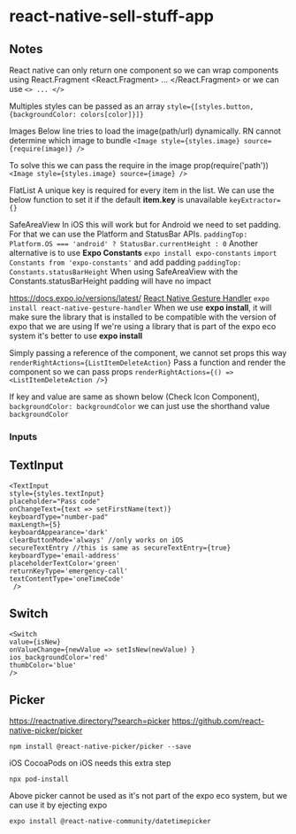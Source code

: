 # react-native-sell-stuff-app

## Notes

React native can only return one component so we can wrap components using React.Fragment
    <React.Fragment>
        ...
    </React.Fragment>
or we can use `<> ... </>`

Multiples styles can be passed as an array
`style={[styles.button, {backgroundColor: colors[color]}]}`

Images
Below line tries to load the image(path/url) dynamically. RN cannot determine which image to bundle
`<Image style={styles.image} source={require(image)} />`

To solve this we can pass the require in the image prop(require('path'))
`<Image style={styles.image} source={image} />`

FlatList
A unique key is required for every item in the list. We can use the below function to set it if the default **item.key** is unavailable
`keyExtractor={}`

SafeAreaView
In iOS this will work but for Android we need to set padding. For that we can use the Platform and StatusBar APIs.
`paddingTop: Platform.OS === 'android' ? StatusBar.currentHeight : 0`
Another alternative is to use **Expo Constants**
`expo install expo-constants`
`import Constants from 'expo-constants'`
and add padding
`paddingTop: Constants.statusBarHeight`
When using SafeAreaView with the Constants.statusBarHeight padding will have no impact

<https://docs.expo.io/versions/latest/>
[React Native Gesture Handler](https://docs.swmansion.com/react-native-gesture-handler/)
`expo install react-native-gesture-handler`
When we use **expo install**, it will make sure the library that is installed to be compatible with the version of expo that we are using
If we're using a library that is part of the expo eco system it's better to use **expo install**

Simply passing a reference of the component, we cannot set props this way
`renderRightActions={ListItemDeleteAction}`
Pass a function and render the component so we can pass props
`renderRightActions={() => <ListItemDeleteAction />}`

If key and value are same as shown below (Check Icon Component),
`backgroundColor: backgroundColor`
we can just use the shorthand value
`backgroundColor`

### Inputs

## TextInput

    <TextInput
    style={styles.textInput}
    placeholder="Pass code"
    onChangeText={text => setFirstName(text)}
    keyboardType="number-pad"
    maxLength={5}
    keyboardAppearance='dark'
    clearButtonMode='always' //only works on iOS
    secureTextEntry //this is same as secureTextEntry={true}
    keyboardType='email-address' 
    placeholderTextColor='green' 
    returnKeyType='emergency-call' 
    textContentType='oneTimeCode'
     />

## Switch

    <Switch 
    value={isNew} 
    onValueChange={newValue => setIsNew(newValue) } 
    ios_backgroundColor='red' 
    thumbColor='blue' 
    />

## Picker

<https://reactnative.directory/?search=picker>
<https://github.com/react-native-picker/picker>

`npm install @react-native-picker/picker --save`

iOS
CocoaPods on iOS needs this extra step

`npx pod-install`

Above picker cannot be used as it's not part of the expo eco system, but we can use it by ejecting expo

`expo install @react-native-community/datetimepicker`
